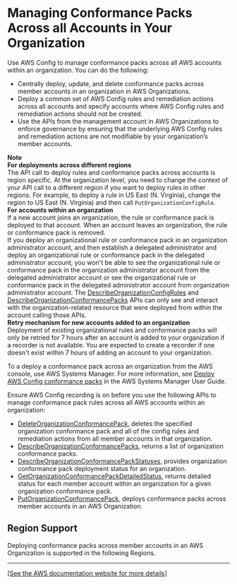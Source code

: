 # Managing Conformance Packs Across all Accounts in Your Organization<a name="conformance-pack-organization-apis"></a>

Use AWS Config to manage conformance packs across all AWS accounts within an organization\. You can do the following:
+ Centrally deploy, update, and delete conformance packs across member accounts in an organization in AWS Organizations\.
+ Deploy a common set of AWS Config rules and remediation actions across all accounts and specify accounts where AWS Config rules and remediation actions should not be created\.
+ Use the APIs from the management account in AWS Organizations to enforce governance by ensuring that the underlying AWS Config rules and remediation actions are not modifiable by your organization’s member accounts\.

**Note**  
**For deployments across different regions**  
The API call to deploy rules and conformance packs across accounts is region specific\. At the organization level, you need to change the context of your API call to a different region if you want to deploy rules in other regions\. For example, to deploy a rule in US East \(N\. Virginia\), change the region to US East \(N\. Virginia\) and then call `PutOrganizationConfigRule`\.  
**For accounts within an organzation**  
If a new account joins an organization, the rule or conformance pack is deployed to that account\. When an account leaves an organization, the rule or conformance pack is removed\.  
If you deploy an organizational rule or conformance pack in an organization administrator account, and then establish a delegated administrator and deploy an organizational rule or conformance pack in the delegated administrator account, you won't be able to see the organizational rule or conformance pack in the organization administrator account from the delegated administrator account or see the organizational rule or conformance pack in the delegated administrator account from organization administrator account\. The [DescribeOrganizationConfigRules](https://docs.aws.amazon.com/config/latest/APIReference/API_DescribeOrganizationConfigRules.html) and [DescribeOrganizationConformancePacks](https://docs.aws.amazon.com/config/latest/APIReference/API_DescribeOrganizationConformancePacks.html) APIs can only see and interact with the organization\-related resource that were deployed from within the account calling those APIs\.   
**Retry mechanism for new accounts added to an organization**  
Deployment of existing organizational rules and conformance packs will only be retried for 7 hours after an account is added to your organization if a recorder is not available\. You are expected to create a recorder if one doesn't exist within 7 hours of adding an account to your organization\.

To a deploy a conformance pack across an organization from the AWS console, use AWS Systems Manager\. For more information, see [Deploy AWS Config conformance packs](https://docs.aws.amazon.com/systems-manager/latest/userguide/quick-setup-cpack.html) in the AWS Systems Manager User Guide\.

Ensure AWS Config recording is on before you use the following APIs to manage conformance pack rules across all AWS accounts within an organization:
+ [DeleteOrganizationConformancePack](https://docs.aws.amazon.com/config/latest/APIReference/API_DeleteOrganizationConformancePack.html), deletes the specified organization conformance pack and all of the config rules and remediation actions from all member accounts in that organization\.
+ [DescribeOrganizationConformancePacks](https://docs.aws.amazon.com/config/latest/APIReference/API_DescribeOrganizationConformancePacks.html), returns a list of organization conformance packs\.
+ [DescribeOrganizationConformancePackStatuses](https://docs.aws.amazon.com/config/latest/APIReference/API_DescribeOrganizationConformancePackStatuses.html), provides organization conformance pack deployment status for an organization\.
+ [GetOrganizationConformancePackDetailedStatus](https://docs.aws.amazon.com/config/latest/APIReference/API_GetOrganizationConformancePackDetailedStatus.html), returns detailed status for each member account within an organization for a given organization conformance pack\.
+ [PutOrganizationConformancePack](https://docs.aws.amazon.com/config/latest/APIReference/API_PutOrganizationConformancePack.html), deploys conformance packs across member accounts in an AWS Organization\.

## Region Support<a name="org-conformance-packs-regions"></a>

Deploying conformance packs across member accounts in an AWS Organization is supported in the following Regions\.


****  
[\[See the AWS documentation website for more details\]](http://docs.aws.amazon.com/config/latest/developerguide/conformance-pack-organization-apis.html)